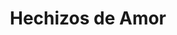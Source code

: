 ---
title: "Hechizos de Amor"
url: /ciudad-autonoma-de-buenos-aires/hechizos-de-amor/
shop: Allgemein
---